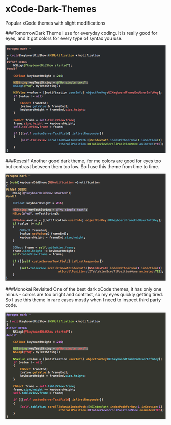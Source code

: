 xCode-Dark-Themes
=================

Popular xCode themes with slight modifications

###TomorrowDark
Theme I use for everyday coding. It is really good for eyes, and it got colors for every type of syntax you use.

![TomorrowDark](https://raw.githubusercontent.com/DZozulya/xCode-Dark-Themes/master/Images/TomorrowNight.png)

###Resesif
Another good dark theme, for me colors are good for eyes too but contrast between them too low. So I use this theme from time to time.

![Resesif](https://raw.githubusercontent.com/DZozulya/xCode-Dark-Themes/master/Images/Resesif.png)

###Monokai Revisited
One of the best dark xCode themes, it has only one minus - colors are too bright and contrast, so my eyes quickly getting tired. So I use this theme in rare cases mostly when I need to inspect third party code.

![Monokai Revisited](https://raw.githubusercontent.com/DZozulya/xCode-Dark-Themes/master/Images/MonokaiRevisited.png)
